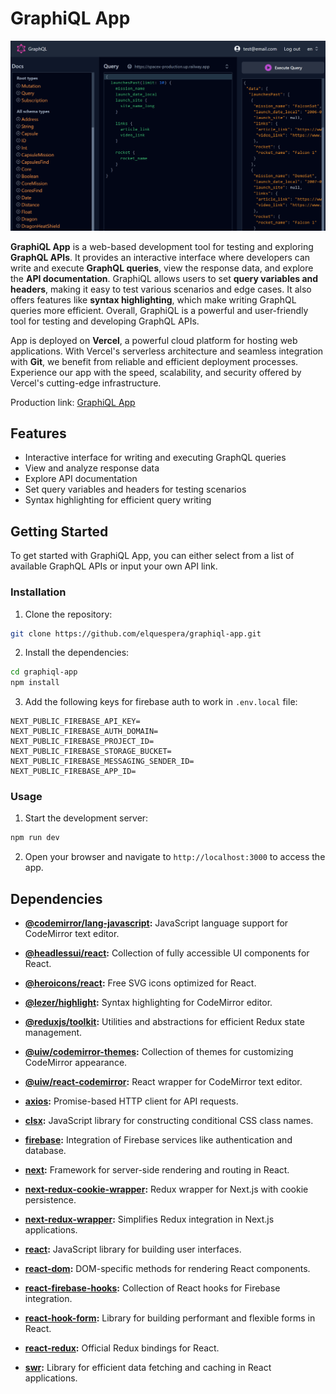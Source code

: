 # GraphiQL App

<img src="public/screenshot.png" alt="screenshot"/>

**GraphiQL App** is a web-based development tool for testing and exploring **GraphQL APIs**. It provides an interactive interface where developers can write and execute **GraphQL queries**, view the response data, and explore the **API documentation**. GraphiQL allows users to set **query variables and headers**, making it easy to test various scenarios and edge cases. It also offers features like **syntax highlighting**, which make writing GraphQL queries more efficient. Overall, GraphiQL is a powerful and user-friendly tool for testing and developing GraphQL APIs.

App is deployed on **Vercel**, a powerful cloud platform for hosting web applications. With Vercel's serverless architecture and seamless integration with **Git**, we benefit from reliable and efficient deployment processes. Experience our app with the speed, scalability, and security offered by Vercel's cutting-edge infrastructure.

Production link: [GraphiQL App](https://graphiql-app.vercel.app/)

## Features

- Interactive interface for writing and executing GraphQL queries
- View and analyze response data
- Explore API documentation
- Set query variables and headers for testing scenarios
- Syntax highlighting for efficient query writing

## Getting Started

To get started with GraphiQL App, you can either select from a list of available GraphQL APIs or input your own API link.

### Installation

1. Clone the repository:

```bash
git clone https://github.com/elquespera/graphiql-app.git
```

2. Install the dependencies:

```bash
cd graphiql-app
npm install
```

3. Add the following keys for firebase auth to work in `.env.local` file:

```env
NEXT_PUBLIC_FIREBASE_API_KEY=
NEXT_PUBLIC_FIREBASE_AUTH_DOMAIN=
NEXT_PUBLIC_FIREBASE_PROJECT_ID=
NEXT_PUBLIC_FIREBASE_STORAGE_BUCKET=
NEXT_PUBLIC_FIREBASE_MESSAGING_SENDER_ID=
NEXT_PUBLIC_FIREBASE_APP_ID=
```

### Usage

1. Start the development server:

```bash
npm run dev
```

2. Open your browser and navigate to `http://localhost:3000` to access the app.

## Dependencies

- **[@codemirror/lang-javascript](https://www.npmjs.com/package/@codemirror/lang-javascript):** JavaScript language support for CodeMirror text editor.

- **[@headlessui/react](https://www.npmjs.com/package/@headlessui/react):** Collection of fully accessible UI components for React.

- **[@heroicons/react](https://www.npmjs.com/package/@heroicons/react):** Free SVG icons optimized for React.

- **[@lezer/highlight](https://www.npmjs.com/package/@lezer/highlight):** Syntax highlighting for CodeMirror editor.

- **[@reduxjs/toolkit](https://www.npmjs.com/package/@reduxjs/toolkit):** Utilities and abstractions for efficient Redux state management.

- **[@uiw/codemirror-themes](https://www.npmjs.com/package/@uiw/codemirror-themes):** Collection of themes for customizing CodeMirror appearance.

- **[@uiw/react-codemirror](https://www.npmjs.com/package/@uiw/react-codemirror):** React wrapper for CodeMirror text editor.

- **[axios](https://www.npmjs.com/package/axios):** Promise-based HTTP client for API requests.

- **[clsx](https://www.npmjs.com/package/clsx):** JavaScript library for constructing conditional CSS class names.

- **[firebase](https://www.npmjs.com/package/firebase):** Integration of Firebase services like authentication and database.

- **[next](https://www.npmjs.com/package/next):** Framework for server-side rendering and routing in React.

- **[next-redux-cookie-wrapper](https://www.npmjs.com/package/next-redux-cookie-wrapper):** Redux wrapper for Next.js with cookie persistence.

- **[next-redux-wrapper](https://www.npmjs.com/package/next-redux-wrapper):** Simplifies Redux integration in Next.js applications.

- **[react](https://www.npmjs.com/package/react):** JavaScript library for building user interfaces.

- **[react-dom](https://www.npmjs.com/package/react-dom):** DOM-specific methods for rendering React components.

- **[react-firebase-hooks](https://www.npmjs.com/package/react-firebase-hooks):** Collection of React hooks for Firebase integration.

- **[react-hook-form](https://www.npmjs.com/package/react-hook-form):** Library for building performant and flexible forms in React.

- **[react-redux](https://www.npmjs.com/package/react-redux):** Official Redux bindings for React.

- **[swr](https://www.npmjs.com/package/swr):** Library for efficient data fetching and caching in React applications.
